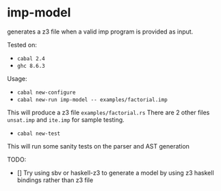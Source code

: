 imp-model
========

generates a z3 file when a valid imp program is provided as input.

Tested on: 
- `cabal 2.4` 
- `ghc 8.6.3`

Usage: 
- `cabal new-configure`
- `cabal new-run imp-model -- examples/factorial.imp`

This will produce a z3 file `examples/factorial.rs`
There are 2 other files `unsat.imp` and `ite.imp` for sample testing.

- `cabal new-test`

This will run some sanity tests on the parser and AST generation

TODO:

- [] Try using sbv or haskell-z3 to generate a model by using z3 haskell bindings rather than z3 file
